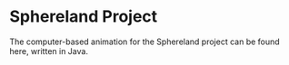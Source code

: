 # Sphereland Project
The computer-based animation for the Sphereland project can be found here, written in Java.

